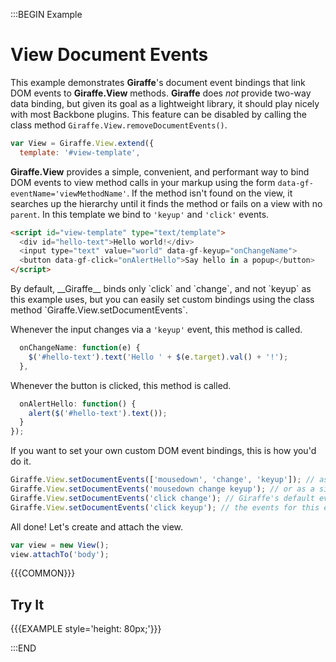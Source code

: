:::BEGIN Example


# View Document Events

This example demonstrates __Giraffe__'s document event bindings that link DOM events
to __Giraffe.View__ methods. __Giraffe__ does _not_ provide two-way data binding,
but given its goal as a lightweight library, it should play nicely with most
Backbone plugins. This feature can be disabled by calling the class method
`Giraffe.View.removeDocumentEvents()`.

```js
var View = Giraffe.View.extend({
  template: '#view-template',
```

__Giraffe.View__ provides a simple, convenient, and performant way to bind DOM
events to view method calls in your markup using the form
`data-gf-eventName='viewMethodName'`. If the method isn't found on the view, it
searches up the hierarchy until it finds the method or fails on a view with no
`parent`. In this template we bind to `'keyup'` and `'click'` events.

```html
<script id="view-template" type="text/template">
  <div id="hello-text">Hello world!</div>
  <input type="text" value="world" data-gf-keyup="onChangeName">
  <button data-gf-click="onAlertHello">Say hello in a popup</button>
</script>
```

<div class='note'>
By default, __Giraffe__ binds only `click` and `change`, and not `keyup` as this
example uses, but you can easily set custom bindings using the class method
`Giraffe.View.setDocumentEvents`.
</div>

Whenever the input changes via a `'keyup'` event, this method is called.

```js
  onChangeName: function(e) {
    $('#hello-text').text('Hello ' + $(e.target).val() + '!');
  },
```

Whenever the button is clicked, this method is called.

```js
  onAlertHello: function() {
    alert($('#hello-text').text());
  }
});
```

If you want to set your own custom DOM event bindings, this is how you'd do it.

```js
Giraffe.View.setDocumentEvents(['mousedown', 'change', 'keyup']); // as an array
Giraffe.View.setDocumentEvents('mousedown change keyup'); // or as a single string
Giraffe.View.setDocumentEvents('click change'); // Giraffe's default events
Giraffe.View.setDocumentEvents('click keyup'); // the events for this example
```

All done! Let's create and attach the view.

```js
var view = new View();
view.attachTo('body');
```

{{{COMMON}}}

## Try It

{{{EXAMPLE style='height: 80px;'}}}


:::END
